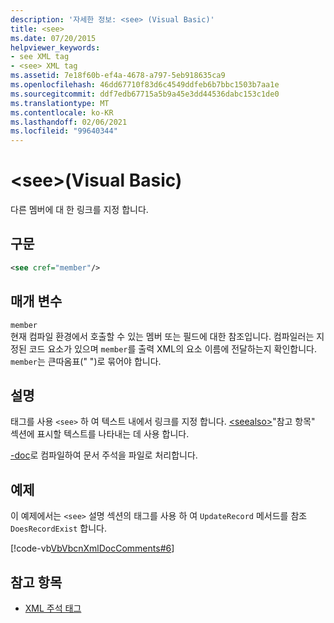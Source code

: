 ```yaml
---
description: '자세한 정보: <see> (Visual Basic)'
title: <see>
ms.date: 07/20/2015
helpviewer_keywords:
- see XML tag
- <see> XML tag
ms.assetid: 7e18f60b-ef4a-4678-a797-5eb918635ca9
ms.openlocfilehash: 46dd67710f83d6c4549ddfeb6b7bbc1503b7aa1e
ms.sourcegitcommit: ddf7edb67715a5b9a45e3dd44536dabc153c1de0
ms.translationtype: MT
ms.contentlocale: ko-KR
ms.lasthandoff: 02/06/2021
ms.locfileid: "99640344"
---
```

# <a name="see-visual-basic"></a>\<see>(Visual Basic)

다른 멤버에 대 한 링크를 지정 합니다.  
  
## <a name="syntax"></a>구문  
  
```xml  
<see cref="member"/>  
```  
  
## <a name="parameters"></a>매개 변수  

 `member`  
 현재 컴파일 환경에서 호출할 수 있는 멤버 또는 필드에 대한 참조입니다. 컴파일러는 지정된 코드 요소가 있으며 `member`를 출력 XML의 요소 이름에 전달하는지 확인합니다. `member`는 큰따옴표(" ")로 묶어야 합니다.  
  
## <a name="remarks"></a>설명  

 태그를 사용 `<see>` 하 여 텍스트 내에서 링크를 지정 합니다. [\<seealso>](seealso.md)"참고 항목" 섹션에 표시할 텍스트를 나타내는 데 사용 합니다.  
  
 [-doc](../../reference/command-line-compiler/doc.md)로 컴파일하여 문서 주석을 파일로 처리합니다.  
  
## <a name="example"></a>예제  

 이 예제에서는 `<see>` 설명 섹션의 태그를 사용 하 여 `UpdateRecord` 메서드를 참조 `DoesRecordExist` 합니다.  
  
 [!code-vb[VbVbcnXmlDocComments#6](~/samples/snippets/visualbasic/VS_Snippets_VBCSharp/VbVbcnXmlDocComments/VB/Class1.vb#6)]  
  
## <a name="see-also"></a>참고 항목

- [XML 주석 태그](index.md)

